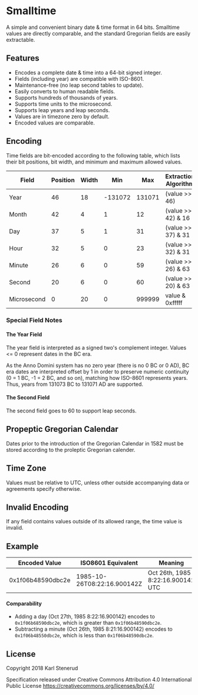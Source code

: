 Smalltime
=========

A simple and convenient binary date & time format in 64 bits. Smalltime values are directly comparable, and the standard Gregorian fields are easily extractable.



Features
--------

 * Encodes a complete date & time into a 64-bit signed integer.
 * Fields (including year) are compatible with ISO-8601.
 * Maintenance-free (no leap second tables to update).
 * Easily converts to human readable fields.
 * Supports hundreds of thousands of years.
 * Supports time units to the microsecond.
 * Supports leap years and leap seconds.
 * Values are in timezone zero by default.
 * Encoded values are comparable.



Encoding
--------

Time fields are bit-encoded according to the following table, which lists their bit positions, bit width, and minimum and maximum allowed values.

| Field       | Position | Width | Min     | Max    | Extraction Algorithm |
| ----------- | -------- | ----- | ------- | ------ | -------------------- |
| Year        |       46 |    18 | -131072 | 131071 | (value >> 46)        |
| Month       |       42 |     4 |       1 |     12 | (value >> 42) & 16   |
| Day         |       37 |     5 |       1 |     31 | (value >> 37) & 31   |
| Hour        |       32 |     5 |       0 |     23 | (value >> 32) & 31   |
| Minute      |       26 |     6 |       0 |     59 | (value >> 26) & 63   |
| Second      |       20 |     6 |       0 |     60 | (value >> 20) & 63   |
| Microsecond |        0 |    20 |       0 | 999999 | value & 0xfffff      |


### Special Field Notes

#### The Year Field

The year field is interpreted as a signed two's complement integer. Values <= 0 represent dates in the BC era.

As the Anno Domini system has no zero year (there is no 0 BC or 0 AD), BC era dates are interpreted offset by 1 in order to preserve numeric continuity (0 = 1 BC, -1 = 2 BC, and so on), matching how ISO-8601 represents years. Thus, years from 131073 BC to 131071 AD are supported.

#### The Second Field

The second field goes to 60 to support leap seconds.



Propeptic Gregorian Calendar
-----------------------------

Dates prior to the introduction of the Gregorian Calendar in 1582 must be stored according to the proleptic Gregorian calender.



Time Zone
---------

Values must be relative to UTC, unless other outside accompanying data or agreements specify otherwise.



Invalid Encoding
----------------

If any field contains values outside of its allowed range, the time value is invalid.



Example
-------

| Encoded Value     | ISO8601 Equivalent          | Meaning                           |
| ----------------- | --------------------------- | --------------------------------- |
| 0x1f06b48590dbc2e | 1985-10-26T08:22:16.900142Z | Oct 26th, 1985 8:22:16.900142 UTC |


#### Comparability

 * Adding a day (Oct 27th, 1985 8:22:16.900142) encodes to `0x1f06b68590dbc2e`, which is greater than `0x1f06b48590dbc2e`.
 * Subtracting a minute (Oct 26th, 1985 8:21:16.900142) encodes to `0x1f06b48550dbc2e`, which is less than `0x1f06b48590dbc2e`.



License
-------

Copyright 2018 Karl Stenerud

Specification released under Creative Commons Attribution 4.0 International Public License https://creativecommons.org/licenses/by/4.0/
